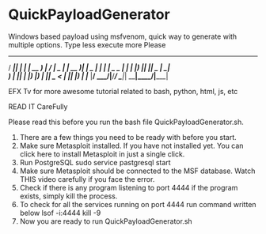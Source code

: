 # QuickPayloadGenerator
Windows based payload using msfvenom, quick way to generate with multiple options. Type less execute more
Please
 ____  _   _ ____ ____   ____ ____  ___ ____  _____ 
/ ___|| | | | __ ) ___| / ___|  _ \|_ _| __ )| ____|
\___ \| | | |  _ \___ \| |   | |_) || ||  _ \|  _|  
 ___) | |_| | |_) |__) | |___|  _ < | || |_) | |___ 
|____/ \___/|____/____/ \____|_| \_\___|____/|_____|
                                                    
EFX Tv for more awesome tutorial related to bash, python, html, js, etc


READ IT CareFully

Please read this before you run the bash file QuickPayloadGenerator.sh.
1. There are a few things you need to be ready with before you start.
2. Make sure Metasploit installed. If you have not installed yet. You can click here to install Metasploit in just a single click.
3. Run PostgreSQL sudo service pastgresql start
4. Make sure Metasploit should be connected to the MSF database. Watch THIS video carefully if you face the error.
5. Check if there is any program listening to port 4444 if the program exists, simply kill the process.
6. To check for all the services running on port 4444 run command written below
lsof -i:4444
kill -9 <SID> 
7. Now you are ready to run QuickPayloadGenerator.sh
